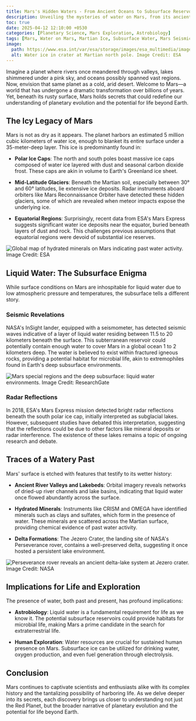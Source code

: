 ```yaml
---
title: Mars's Hidden Waters - From Ancient Oceans to Subsurface Reservoirs
description: Unveiling the mysteries of water on Mars, from its ancient oceans and polar ice caps to the potential vast underground reservoirs that could reshape our understanding of the Red Planet's habitability.
toc: true
date: 2025-04-12 12:10:00 +0530
categories: [Planetary Science, Mars Exploration, Astrobiology]
tags: [Mars, Water on Mars, Martian Ice, Subsurface Water, Mars Seismic Data, Mars Exploration, Astrobiology, Planetary Science, NASA InSight, Mars Climate]
image:
  path: https://www.esa.int/var/esa/storage/images/esa_multimedia/images/2005/07/perspective_view_of_crater_with_water_ice_-_looking_east/10192616-2-eng-GB/Perspective_view_of_crater_with_water_ice_-_looking_east_pillars.jpg
  alt: Water ice in crater at Martian north pole. Image Credit: ESA
---
```


Imagine a planet where rivers once meandered through valleys, lakes shimmered under a pink sky, and oceans possibly spanned vast regions. Now, envision that same planet as a cold, arid desert. Welcome to Mars—a world that has undergone a dramatic transformation over billions of years. Yet, beneath its rusty surface, Mars holds secrets that could redefine our understanding of planetary evolution and the potential for life beyond Earth.

## The Icy Legacy of Mars

Mars is not as dry as it appears. The planet harbors an estimated 5 million cubic kilometers of water ice, enough to blanket its entire surface under a 35-meter-deep layer. This ice is predominantly found in:

- **Polar Ice Caps**: The north and south poles boast massive ice caps composed of water ice layered with dust and seasonal carbon dioxide frost. These caps are akin in volume to Earth's Greenland ice sheet.
    
- **Mid-Latitude Glaciers**: Beneath the Martian soil, especially between 30° and 60° latitudes, lie extensive ice deposits. Radar instruments aboard orbiters like Mars Reconnaissance Orbiter have detected these hidden glaciers, some of which are revealed when meteor impacts expose the underlying ice.
    
- **Equatorial Regions**: Surprisingly, recent data from ESA's Mars Express suggests significant water ice deposits near the equator, buried beneath layers of dust and rock. This challenges previous assumptions that equatorial regions were devoid of substantial ice reserves.

![Global map of hydrated minerals on Mars indicating past water activity. Image Credit: ESA](https://www.esa.int/var/esa/storage/images/esa_multimedia/images/2022/08/global_map_of_hydrated_minerals_on_mars/24409513-1-eng-GB/Global_map_of_hydrated_minerals_on_Mars_pillars.png)

## Liquid Water: The Subsurface Enigma

While surface conditions on Mars are inhospitable for liquid water due to low atmospheric pressure and temperatures, the subsurface tells a different story.

### Seismic Revelations

NASA's InSight lander, equipped with a seismometer, has detected seismic waves indicative of a layer of liquid water residing between 11.5 to 20 kilometers beneath the surface. This subterranean reservoir could potentially contain enough water to cover Mars in a global ocean 1 to 2 kilometers deep. The water is believed to exist within fractured igneous rocks, providing a potential habitat for microbial life, akin to extremophiles found in Earth's deep subsurface environments.

![Mars special regions and the deep subsurface: liquid water environments. Image Credit: ResearchGate](https://www.researchgate.net/profile/Jeffrey-Robinson-7/publication/321431186/figure/fig2/AS:614401241841664@1523486269336/Mars-special-regions-and-the-deep-subsurface-liquid-water-environments-A-Global-Mars.png)

### Radar Reflections

In 2018, ESA's Mars Express mission detected bright radar reflections beneath the south polar ice cap, initially interpreted as subglacial lakes. However, subsequent studies have debated this interpretation, suggesting that the reflections could be due to other factors like mineral deposits or radar interference. The existence of these lakes remains a topic of ongoing research and debate.

## Traces of a Watery Past

Mars' surface is etched with features that testify to its wetter history:

- **Ancient River Valleys and Lakebeds**: Orbital imagery reveals networks of dried-up river channels and lake basins, indicating that liquid water once flowed abundantly across the surface.
    
- **Hydrated Minerals**: Instruments like CRISM and OMEGA have identified minerals such as clays and sulfates, which form in the presence of water. These minerals are scattered across the Martian surface, providing chemical evidence of past water activity.
    
- **Delta Formations**: The Jezero Crater, the landing site of NASA's Perseverance rover, contains a well-preserved delta, suggesting it once hosted a persistent lake environment.
    

![Perseverance rover reveals an ancient delta-lake system at Jezero crater. Image Credit: NASA](https://d2pn8kiwq2w21t.cloudfront.net/images/jpegPIA24921.width-1024.jpg)

## Implications for Life and Exploration

The presence of water, both past and present, has profound implications:

- **Astrobiology**: Liquid water is a fundamental requirement for life as we know it. The potential subsurface reservoirs could provide habitats for microbial life, making Mars a prime candidate in the search for extraterrestrial life.
    
- **Human Exploration**: Water resources are crucial for sustained human presence on Mars. Subsurface ice can be utilized for drinking water, oxygen production, and even fuel generation through electrolysis.
    

## Conclusion

Mars continues to captivate scientists and enthusiasts alike with its complex history and the tantalizing possibility of harboring life. As we delve deeper into its secrets, each discovery brings us closer to understanding not just the Red Planet, but the broader narrative of planetary evolution and the potential for life beyond Earth.
